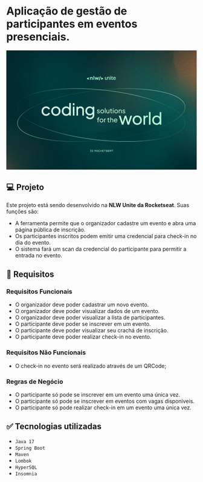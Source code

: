 # Aplicação de gestão de participantes em eventos presenciais.
<img src="Images/WallpaperNLW.png"/>

## :computer: Projeto
Este projeto está sendo desenvolvido na **NLW Unite da Rocketseat**.
Suas funções são:
* A ferramenta permite que o organizador cadastre um evento e abra uma página pública de inscrição.
* Os participantes inscritos podem emitir uma credencial para check-in no dia do evento.
* O sistema fará um scan da credencial do participante para permitir a entrada no evento.

## :bookmark_tabs: Requisitos

### Requisitos Funcionais
* O organizador deve poder cadastrar um novo evento.
* O organizador deve poder visualizar dados de um evento.
* O organizador deve poder visualizar a lista de participantes.
* O participante deve poder se inscrever em um evento.
* O participante deve poder visualizar seu crachá de inscrição.
* O participante deve poder realizar check-in no evento.

### Requisitos Não Funcionais
* O check-in no evento será realizado através de um QRCode;

### Regras de Negócio
* O participante só pode se inscrever em um evento uma única vez.
* O participante só pode se inscrever em eventos com vagas disponíveis.
* O participante só pode realizar check-in em um evento uma única vez.

## :white_check_mark: Tecnologias utilizadas
- `Java 17`
- `Spring Boot`
- `Maven`
- `Lombok`
- `HyperSQL`
- `Insomnia`